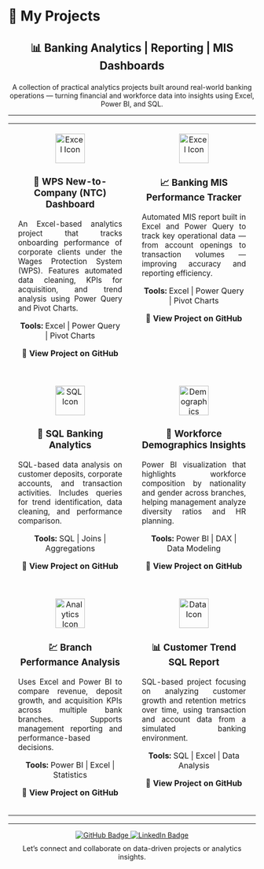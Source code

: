 # 💼 My Projects

<div align="center">
  <h3 style="font-size:1.4rem;">📊 Banking Analytics | Reporting | MIS Dashboards</h3>
  <p style="max-width:750px;">
    A collection of practical analytics projects built around real-world banking operations — turning financial and workforce data into insights using Excel, Power BI, and SQL.
  </p>
</div>

---

<table style="width:100%; border:none;">
<tr>

<!-- ✅ NTC Project -->
<td align="center" width="50%" style="vertical-align:top; padding:20px;">

<a href="https://github.com/humairatalhakhan/New-to-Company-NTC-Acquisition" target="_blank">
  <img src="https://img.icons8.com/color/96/microsoft-excel-2019--v1.png" width="60" alt="Excel Icon">
</a>

<h3>🏦 WPS New-to-Company (NTC) Dashboard</h3>
<p style="text-align:justify; font-size:0.95rem;">
An Excel-based analytics project that tracks onboarding performance of corporate clients under the Wages Protection System (WPS). Features automated data cleaning, KPIs for acquisition, and trend analysis using Power Query and Pivot Charts.
</p>
<p><b>Tools:</b> Excel | Power Query | Pivot Charts</p>

<p>
  <a href="https://github.com/humairatalhakhan/New-to-Company-NTC-Acquisition" target="_blank" style="text-decoration:none; font-weight:bold;">
    🔗 View Project on GitHub
  </a>
</p>

</td>

<!-- Banking MIS -->
<td align="center" width="50%" style="vertical-align:top; padding:20px;">

<a href="https://github.com/humairatalhakhan/Banking-MIS-Performance" target="_blank">
  <img src="https://img.icons8.com/color/96/microsoft-excel-2019--v1.png" width="60" alt="Excel Icon">
</a>

<h3>📈 Banking MIS Performance Tracker</h3>
<p style="text-align:justify; font-size:0.95rem;">
Automated MIS report built in Excel and Power Query to track key operational data — from account openings to transaction volumes — improving accuracy and reporting efficiency.
</p>
<p><b>Tools:</b> Excel | Power Query | Pivot Charts</p>

<p>
  <a href="https://github.com/humairatalhakhan/Banking-MIS-Performance" target="_blank" style="text-decoration:none; font-weight:bold;">
    🔗 View Project on GitHub
  </a>
</p>

</td>
</tr>

<tr>

<!-- SQL Banking Analytics -->
<td align="center" width="50%" style="vertical-align:top; padding:20px;">

<a href="https://github.com/humairatalhakhan/SQL-Banking-Analytics-Project" target="_blank">
  <img src="https://img.icons8.com/color/96/sql.png" width="60" alt="SQL Icon">
</a>

<h3>💾 SQL Banking Analytics</h3>
<p style="text-align:justify; font-size:0.95rem;">
SQL-based data analysis on customer deposits, corporate accounts, and transaction activities. Includes queries for trend identification, data cleaning, and performance comparison.
</p>
<p><b>Tools:</b> SQL | Joins | Aggregations</p>

<p>
  <a href="https://github.com/humairatalhakhan/SQL-Banking-Analytics-Project" target="_blank" style="text-decoration:none; font-weight:bold;">
    🔗 View Project on GitHub
  </a>
</p>

</td>

<!-- Workforce Demographics -->
<td align="center" width="50%" style="vertical-align:top; padding:20px;">

<a href="https://github.com/humairatalhakhan/Banking-Workforce-Insights" target="_blank">
  <img src="https://img.icons8.com/color/96/group.png" width="60" alt="Demographics Icon">
</a>

<h3>👥 Workforce Demographics Insights</h3>
<p style="text-align:justify; font-size:0.95rem;">
Power BI visualization that highlights workforce composition by nationality and gender across branches, helping management analyze diversity ratios and HR planning.
</p>
<p><b>Tools:</b> Power BI | DAX | Data Modeling</p>

<p>
  <a href="https://github.com/humairatalhakhan/Banking-Workforce-Insights" target="_blank" style="text-decoration:none; font-weight:bold;">
    🔗 View Project on GitHub
  </a>
</p>

</td>
</tr>

<tr>

<!-- Branch Performance -->
<td align="center" width="50%" style="vertical-align:top; padding:20px;">

<a href="https://github.com/humairatalhakhan/Bank-Branch-Performance-Analysis" target="_blank">
  <img src="https://img.icons8.com/color/96/line-chart.png" width="60" alt="Analytics Icon">
</a>

<h3>💹 Branch Performance Analysis</h3>
<p style="text-align:justify; font-size:0.95rem;">
Uses Excel and Power BI to compare revenue, deposit growth, and acquisition KPIs across multiple bank branches. Supports management reporting and performance-based decisions.
</p>
<p><b>Tools:</b> Power BI | Excel | Statistics</p>

<p>
  <a href="https://github.com/humairatalhakhan/Branch-Performance-Analysis" target="_blank" style="text-decoration:none; font-weight:bold;">
    🔗 View Project on GitHub
  </a>
</p>

</td>

<!-- Customer Trend SQL -->
<td align="center" width="50%" style="vertical-align:top; padding:20px;">

<a href="https://github.com/humairatalhakhan/Customer-Trend-SQL-Report" target="_blank">
  <img src="https://img.icons8.com/color/96/data-configuration.png" width="60" alt="Data Icon">
</a>

<h3>📊 Customer Trend SQL Report</h3>
<p style="text-align:justify; font-size:0.95rem;">
SQL-based project focusing on analyzing customer growth and retention metrics over time, using transaction and account data from a simulated banking environment.
</p>
<p><b>Tools:</b> SQL | Excel | Data Analysis</p>

<p>
  <a href="https://github.com/humairatalhakhan/Customer-Trend-SQL-Report" target="_blank" style="text-decoration:none; font-weight:bold;">
    🔗 View Project on GitHub
  </a>
</p>

</td>

</tr>
</table>

---

<div align="center">
  <a href="https://humairatalhakhan.github.io/" target="_blank">
    <img src="https://img.shields.io/badge/GitHub-000?style=for-the-badge&logo=github&logoColor=white" alt="GitHub Badge"/>
  </a>
  <a href="https://www.linkedin.com/in/humairatalha/" target="_blank">
    <img src="https://img.shields.io/badge/LinkedIn-0077B5?style=for-the-badge&logo=linkedin&logoColor=white" alt="LinkedIn Badge"/>
  </a>

  <p style="font-size:0.9rem; margin-top:10px;">
    Let’s connect and collaborate on data-driven projects or analytics insights.
  </p>
</div>
